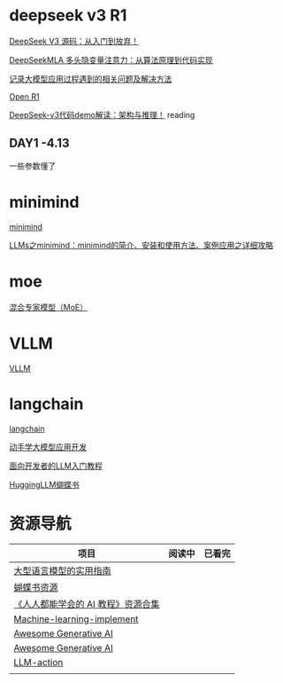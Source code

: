 # deepseek v3 R1

[DeepSeek V3 源码：从入门到放弃！](https://blog.csdn.net/weixin_44153630/article/details/146063624)

[DeepSeekMLA 多头隐变量注意力：从算法原理到代码实现](https://www.bilibili.com/video/BV1GnKLeTEyr/?vd_source=2e2219ce24d3c1bc22bcca24c4a4f0ff&spm_id_from=333.788.videopod.sections)

[记录大模型应用过程遇到的相关问题及解决方法](https://github.com/wyf3/llm_related)

[Open R1](https://github.com/huggingface/open-r1)

[DeepSeek-v3代码demo解读：架构与推理！](https://zhuanlan.zhihu.com/p/21380265337) reading

## DAY1 -4.13

一些参数懂了







# minimind

[minimind](https://github.com/jingyaogong/minimind/tree/6e9cd28ef9b34a0a10afbdf6f59e65cb6e628efb)

[LLMs之minimind：minimind的简介、安装和使用方法、案例应用之详细攻略](https://blog.csdn.net/qq_41185868/article/details/142457930)

# moe

[混合专家模型（MoE）](https://zhuanlan.zhihu.com/p/672025580)

# VLLM

[ VLLM](https://vllm.hyper.ai/docs/getting-started/installation)

# langchain

[langchain](https://www.langchain.asia/get_started/quickstart)

[动手学大模型应用开发](https://datawhalechina.github.io/llm-universe/#/C2/1.%20%E5%9F%BA%E6%9C%AC%E6%A6%82%E5%BF%B5)

[面向开发者的LLM入门教程](https://datawhalechina.github.io/llm-cookbook/#/C1/2.%20%E6%8F%90%E7%A4%BA%E5%8E%9F%E5%88%99%20Guidelines)

[HuggingLLM蝴蝶书](https://datawhalechina.github.io/hugging-llm/#/chapter2/chapter2)

# 资源导航

| 项目                                                                                             | 阅读中 | 已看完 |
| ------------------------------------------------------------------------------------------------ | ------ | ------ |
| [大型语言模型的实用指南](https://github.com/Mooler0410/LLMsPracticalGuide)                          |        |        |
| [蝴蝶书资源](https://github.com/datawhalechina/hugging-llm/tree/main/resources)                     |        |        |
| [《人人都能学会的 AI 教程》资源合集](https://rncg5jvpme.feishu.cn/wiki/U9rYwRHQoil6vBkitY8cbh5tnL9) |        |        |
| [Machine-learning-implement](https://github.com/Allensmile/Machine-learning-implement)              |        |        |
| [Awesome Generative AI](https://github.com/steven2358/awesome-generative-ai#readme)                 |        |        |
| [Awesome Generative AI](https://github.com/steven2358/awesome-generative-ai#readme)                 |        |        |
| [LLM-action](https://github.com/liguodongiot/llm-action)                                            |        |        |
|                                                                                                  |        |        |
